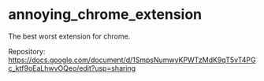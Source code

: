 # annoying_chrome_extension
The best worst extension for chrome.

Repository: https://docs.google.com/document/d/1SmpsNumwyKPWTzMdK9qT5vT4PGc_ktf9oEaLhwvOQeo/edit?usp=sharing